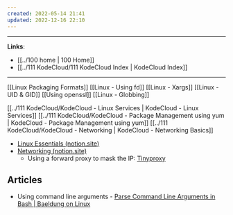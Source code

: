 ```yaml
---
created: 2022-05-14 21:41
updated: 2022-12-16 22:10
---
```

---
**Links**: 
- [[../100 home | 100 Home]]
- [[../111 KodeCloud/111 KodeCloud Index | KodeCloud Index]]

---
[[Linux Packaging Formats]]
[[Linux - Using fd]]
[[Linux - Xargs]]
[[Linux - UID & GID]]
[[Using openssl]]
[[Linux - Globbing]]

[[../111 KodeCloud/KodeCloud - Linux Services | KodeCloud - Linux Services]]
[[../111 KodeCloud/KodeCloud - Package Management using yum | KodeCloud - Package Management using yum]]
[[../111 KodeCloud/KodeCloud - Networking | KodeCloud - Networking Basics]]

- [Linux Essentials (notion.site)](https://sarthaknarayan.notion.site/Linux-Essentials-9cc9dc1d928a474fb6458b019a0d576e)
- [Networking (notion.site)](https://sarthaknarayan.notion.site/Networking-f2f75f5807624e99b08e0d4c821559b6)
	- Using a forward proxy to mask the IP: [Tinyproxy](http://tinyproxy.github.io/)

## Articles
- Using command line arguments - [Parse Command Line Arguments in Bash | Baeldung on Linux](https://www.baeldung.com/linux/bash-parse-command-line-arguments)